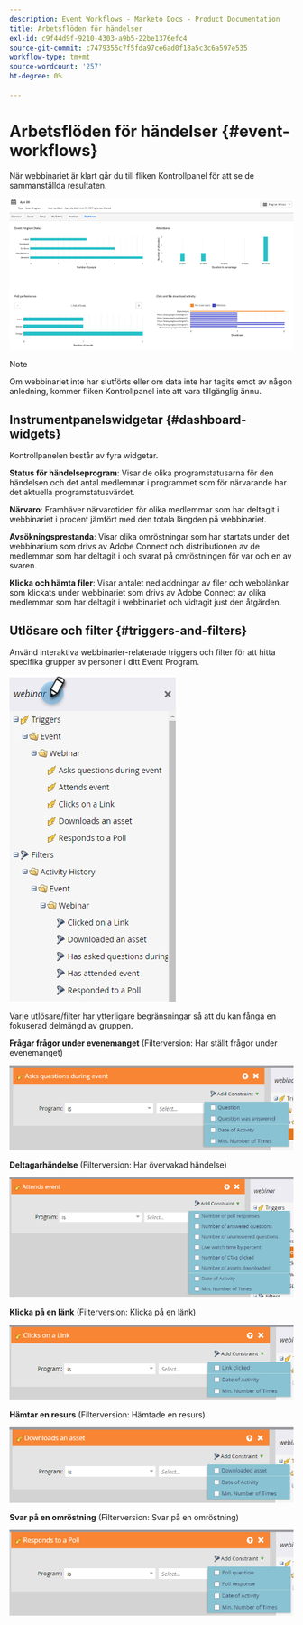 ```yaml
---
description: Event Workflows - Marketo Docs - Product Documentation
title: Arbetsflöden för händelser
exl-id: c9f44d9f-9210-4303-a9b5-22be1376efc4
source-git-commit: c7479355c7f5fda97ce6ad0f18a5c3c6a597e535
workflow-type: tm+mt
source-wordcount: '257'
ht-degree: 0%

---
```


# Arbetsflöden för händelser {#event-workflows}

När webbinariet är klart går du till fliken Kontrollpanel för att se de sammanställda resultaten.

![](assets/event-workflows-1.png)

>[!NOTE]
>
>Om webbinariet inte har slutförts eller om data inte har tagits emot av någon anledning, kommer fliken Kontrollpanel inte att vara tillgänglig ännu.

## Instrumentpanelswidgetar {#dashboard-widgets}

Kontrollpanelen består av fyra widgetar.

**Status för händelseprogram**: Visar de olika programstatusarna för den händelsen och det antal medlemmar i programmet som för närvarande har det aktuella programstatusvärdet.

**Närvaro**: Framhäver närvarotiden för olika medlemmar som har deltagit i webbinariet i procent jämfört med den totala längden på webbinariet.

**Avsökningsprestanda**: Visar olika omröstningar som har startats under det webbinarium som drivs av Adobe Connect och distributionen av de medlemmar som har deltagit i och svarat på omröstningen för var och en av svaren.

**Klicka och hämta filer**: Visar antalet nedladdningar av filer och webblänkar som klickats under webbinariet som drivs av Adobe Connect av olika medlemmar som har deltagit i webbinariet och vidtagit just den åtgärden.

## Utlösare och filter {#triggers-and-filters}

Använd interaktiva webbinarier-relaterade triggers och filter för att hitta specifika grupper av personer i ditt Event Program.

![](assets/event-workflows-2.png)

Varje utlösare/filter har ytterligare begränsningar så att du kan fånga en fokuserad delmängd av gruppen.

**Frågar frågor under evenemanget** (Filterversion: Har ställt frågor under evenemanget)

![](assets/event-workflows-3.png)

**Deltagarhändelse** (Filterversion: Har övervakad händelse)

![](assets/event-workflows-4.png)

**Klicka på en länk** (Filterversion: Klicka på en länk)

![](assets/event-workflows-5.png)

**Hämtar en resurs** (Filterversion: Hämtade en resurs)

![](assets/event-workflows-6.png)

**Svar på en omröstning** (Filterversion: Svar på en omröstning)

![](assets/event-workflows-7.png)
